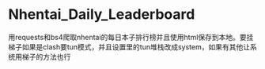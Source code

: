 # Nhentai_Daily_Leaderboard

用requests和bs4爬取nhentai的每日本子排行榜并且使用html保存到本地。要挂梯子如果是clash要tun模式，并且设置里的tun堆栈改成system，如果有其他让系统用梯子的方法也行
